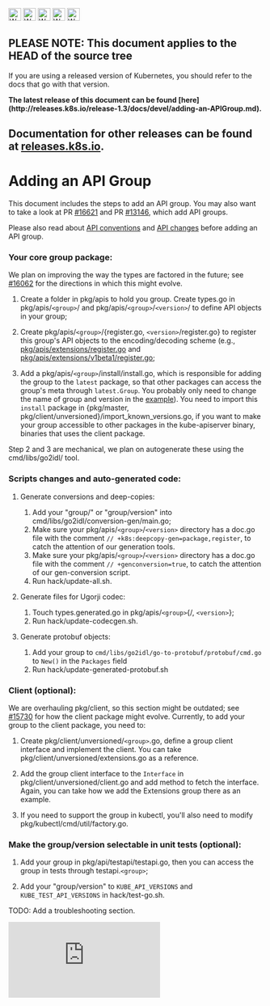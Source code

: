 <!-- BEGIN MUNGE: UNVERSIONED_WARNING -->

<!-- BEGIN STRIP_FOR_RELEASE -->

<img src="http://kubernetes.io/img/warning.png" alt="WARNING"
     width="25" height="25">
<img src="http://kubernetes.io/img/warning.png" alt="WARNING"
     width="25" height="25">
<img src="http://kubernetes.io/img/warning.png" alt="WARNING"
     width="25" height="25">
<img src="http://kubernetes.io/img/warning.png" alt="WARNING"
     width="25" height="25">
<img src="http://kubernetes.io/img/warning.png" alt="WARNING"
     width="25" height="25">

<h2>PLEASE NOTE: This document applies to the HEAD of the source tree</h2>

If you are using a released version of Kubernetes, you should
refer to the docs that go with that version.

<!-- TAG RELEASE_LINK, added by the munger automatically -->
<strong>
The latest release of this document can be found
[here](http://releases.k8s.io/release-1.3/docs/devel/adding-an-APIGroup.md).

Documentation for other releases can be found at
[releases.k8s.io](http://releases.k8s.io).
</strong>
--

<!-- END STRIP_FOR_RELEASE -->

<!-- END MUNGE: UNVERSIONED_WARNING -->

Adding an API Group
===============

This document includes the steps to add an API group. You may also want to take
a look at PR [#16621](https://github.com/kubernetes/kubernetes/pull/16621) and
PR [#13146](https://github.com/kubernetes/kubernetes/pull/13146), which add API
groups.

Please also read about [API conventions](api-conventions.md) and
[API changes](api_changes.md) before adding an API group.

### Your core group package:

We plan on improving the way the types are factored in the future; see
[#16062](https://github.com/kubernetes/kubernetes/pull/16062) for the directions
in which this might evolve.

1. Create a folder in pkg/apis to hold you group. Create types.go in
pkg/apis/`<group>`/ and pkg/apis/`<group>`/`<version>`/ to define API objects
in your group;

2. Create pkg/apis/`<group>`/{register.go, `<version>`/register.go} to register
this group's API objects to the encoding/decoding scheme (e.g.,
[pkg/apis/extensions/register.go](../../pkg/apis/extensions/register.go) and
[pkg/apis/extensions/v1beta1/register.go](../../pkg/apis/extensions/v1beta1/register.go);

3. Add a pkg/apis/`<group>`/install/install.go, which is responsible for adding
the group to the `latest` package, so that other packages can access the group's
meta through `latest.Group`. You probably only need to change the name of group
and version in the [example](../../pkg/apis/extensions/install/install.go)). You
need to import this `install` package in {pkg/master,
pkg/client/unversioned}/import_known_versions.go, if you want to make your group
accessible to other packages in the kube-apiserver binary, binaries that uses
the client package.

Step 2 and 3 are mechanical, we plan on autogenerate these using the
cmd/libs/go2idl/ tool.

### Scripts changes and auto-generated code:

1. Generate conversions and deep-copies:

    1. Add your "group/" or "group/version" into
       cmd/libs/go2idl/conversion-gen/main.go;
    2. Make sure your pkg/apis/`<group>`/`<version>` directory has a doc.go file
       with the comment `// +k8s:deepcopy-gen=package,register`, to catch the
       attention of our generation tools.
    3. Make sure your pkg/apis/`<group>`/`<version>` directory has a doc.go file
       with the comment `// +genconversion=true`, to catch the attention of our
       gen-conversion script.
    4. Run hack/update-all.sh.

2. Generate files for Ugorji codec:

    1. Touch types.generated.go in pkg/apis/`<group>`{/, `<version>`};
    2. Run hack/update-codecgen.sh.

3. Generate protobuf objects:

    1. Add your group to `cmd/libs/go2idl/go-to-protobuf/protobuf/cmd.go` to
       `New()` in the `Packages` field
    2. Run hack/update-generated-protobuf.sh

### Client (optional):

We are overhauling pkg/client, so this section might be outdated; see
[#15730](https://github.com/kubernetes/kubernetes/pull/15730) for how the client
package might evolve. Currently, to add your group to the client package, you
need to:

1. Create pkg/client/unversioned/`<group>`.go, define a group client interface
and implement the client. You can take pkg/client/unversioned/extensions.go as a
reference.

2. Add the group client interface to the `Interface` in
pkg/client/unversioned/client.go and add method to fetch the interface. Again,
you can take how we add the Extensions group there as an example.

3. If you need to support the group in kubectl, you'll also need to modify
pkg/kubectl/cmd/util/factory.go.

### Make the group/version selectable in unit tests (optional):

1. Add your group in pkg/api/testapi/testapi.go, then you can access the group
in tests through testapi.`<group>`;

2. Add your "group/version" to `KUBE_API_VERSIONS` and `KUBE_TEST_API_VERSIONS`
in hack/test-go.sh.

TODO: Add a troubleshooting section.



<!-- BEGIN MUNGE: GENERATED_ANALYTICS -->
[![Analytics](https://kubernetes-site.appspot.com/UA-36037335-10/GitHub/docs/devel/adding-an-APIGroup.md?pixel)]()
<!-- END MUNGE: GENERATED_ANALYTICS -->
